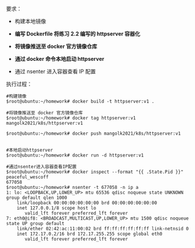 要求：

- 构建本地镜像

- **编写 Dockerfile 将练习 2.2 编写的 httpserver 容器化**

- **将镜像推送至 docker 官方镜像仓库**

- **通过 docker 命令本地启动 httpserver**

- 通过 nsenter 进入容器查看 IP 配置



执行过程：

```shell
#构建镜像
$root@ubuntu:~/homework# docker build -t httpserver:v1 .

#将镜像推送至 docker 官方镜像仓库
$root@ubuntu:~/homework# docker tag httpserver:v1 mangolk2021/k8s/httpserver:v1

$root@ubuntu:~/homework# docker push mangolk2021/k8s/httpserver:v1


#本地启动httpserver
$root@ubuntu:~/homework# docker run -d httpserver:v1

#通过nsenter进入容器查看IP配置
$root@ubuntu:~/homework# docker inspect --format "{{ .State.Pid }}" peaceful_wescoff
677058
$root@ubuntu:~/homework# nsenter -t 677058 -n ip a
1: lo: <LOOPBACK,UP,LOWER_UP> mtu 65536 qdisc noqueue state UNKNOWN group default qlen 1000
    link/loopback 00:00:00:00:00:00 brd 00:00:00:00:00:00
    inet 127.0.0.1/8 scope host lo
       valid_lft forever preferred_lft forever
7: eth0@if8: <BROADCAST,MULTICAST,UP,LOWER_UP> mtu 1500 qdisc noqueue state UP group default 
    link/ether 02:42:ac:11:00:02 brd ff:ff:ff:ff:ff:ff link-netnsid 0
    inet 172.17.0.2/16 brd 172.17.255.255 scope global eth0
       valid_lft forever preferred_lft forever
```

